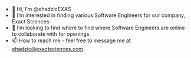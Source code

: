 - 👋 Hi, I’m @ehadzicEXAS
- 👀 I’m interested in finding various Software Engineers for our company, Exact Sciences.
- 💞️ I’m looking to find where to find where Software Engineers are online to collaborate with for openings. 
- 📫 How to reach me - feel free to message me at ehadzic@exactsciences.com. 

<!---
ehadzicEXAS/ehadzicEXAS is a ✨ special ✨ repository because its `README.md` (this file) appears on your GitHub profile.
You can click the Preview link to take a look at your changes.
--->
